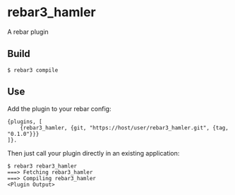 rebar3_hamler
=====

A rebar plugin

Build
-----

    $ rebar3 compile

Use
---

Add the plugin to your rebar config:

    {plugins, [
        {rebar3_hamler, {git, "https://host/user/rebar3_hamler.git", {tag, "0.1.0"}}}
    ]}.

Then just call your plugin directly in an existing application:


    $ rebar3 rebar3_hamler
    ===> Fetching rebar3_hamler
    ===> Compiling rebar3_hamler
    <Plugin Output>
